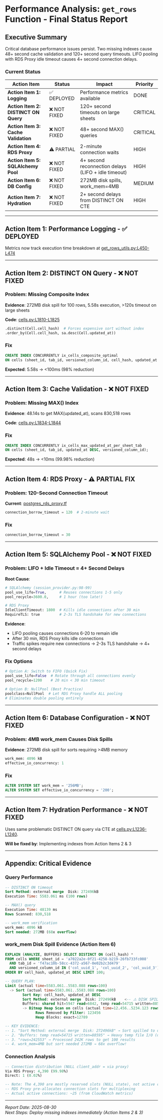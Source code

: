 # Performance Analysis: `get_rows` Function - Final Status Report

## Executive Summary

Critical database performance issues persist. Two missing indexes cause 48+ second cache validation and 120+ second query timeouts. LIFO pooling with RDS Proxy idle timeout causes 4+ second connection delays.

### Current Status

| Action Item | Status | Impact | Priority |
|-------------|--------|--------|----------|
| **Action Item 1: Logging** | ✅ DEPLOYED | Performance metrics available | DONE |
| **Action Item 2: DISTINCT ON Query** | ❌ NOT FIXED | 120+ second timeouts on large sheets | CRITICAL |
| **Action Item 3: Cache Validation** | ❌ NOT FIXED | 48+ second MAX() queries | CRITICAL |
| **Action Item 4: RDS Proxy** | ⚠️ PARTIAL | 2-minute connection waits | HIGH |
| **Action Item 5: SQLAlchemy Pool** | ❌ NOT FIXED | 4+ second reconnection delays (LIFO + idle timeout) | HIGH |
| **Action Item 6: DB Config** | ❌ NOT FIXED | 272MB disk spills, work_mem=4MB | MEDIUM |
| **Action Item 7: Hydration** | ❌ NOT FIXED | 2+ second delays from DISTINCT ON CTE | HIGH |

---

## Action Item 1: Performance Logging - ✅ DEPLOYED

Metrics now track execution time breakdown at [get_rows_utils.py:L450-L474](https://github.com/hebbia/mono/blob/main/sheets/cortex/ssrm/get_rows_utils.py#L450-L474)

---

## Action Item 2: DISTINCT ON Query - ❌ NOT FIXED

### Problem: Missing Composite Index

**Evidence**: 272MB disk spill for 100 rows, 5.58s execution, >120s timeout on large sheets

**Code**: [cells.py:L1810-L1825](https://github.com/hebbia/mono/blob/main/sheets/data_layer/cells.py#L1810-L1825)
```python
.distinct(Cell.cell_hash)  # Forces expensive sort without index
.order_by(Cell.cell_hash, sa.desc(Cell.updated_at))
```

### Fix

```sql
CREATE INDEX CONCURRENTLY ix_cells_composite_optimal
ON cells (sheet_id, tab_id, versioned_column_id, cell_hash, updated_at DESC);
```

**Expected**: 5.58s → <100ms (98% reduction)

---

## Action Item 3: Cache Validation - ❌ NOT FIXED

### Problem: Missing MAX() Index

**Evidence**: 48.14s to get MAX(updated_at), scans 830,518 rows

**Code**: [cells.py:L1834-L1844](https://github.com/hebbia/mono/blob/main/sheets/data_layer/cells.py#L1834-L1844)

### Fix

```sql
CREATE INDEX CONCURRENTLY ix_cells_max_updated_at_per_sheet_tab
ON cells (sheet_id, tab_id, updated_at DESC, versioned_column_id);
```

**Expected**: 48s → <10ms (99.98% reduction)

---

## Action Item 4: RDS Proxy - ⚠️ PARTIAL FIX

### Problem: 120-Second Connection Timeout

**Current**: [postgres_rds_proxy.tf](https://github.com/hebbia/mono/blob/main/infra/service-classic/postgres_rds_proxy.tf)
```terraform
connection_borrow_timeout = 120  # 2-minute wait
```

### Fix

```terraform
connection_borrow_timeout = 30
```

---

## Action Item 5: SQLAlchemy Pool - ❌ NOT FIXED

### Problem: LIFO + Idle Timeout = 4+ Second Delays

**Root Cause**:
```python
# SQLAlchemy (session_provider.py:98-99)
pool_use_lifo=True,      # Reuses connections 1-5 only
pool_recycle=3600.0,     # 1 hour (too late!)

# RDS Proxy
IdleClientTimeout: 1800  # Kills idle connections after 30 min
RequireTLS: true         # 2-3s TLS handshake for new connections
```

**Evidence**:
- LIFO pooling causes connections 6-20 to remain idle
- After 30 min, RDS Proxy kills idle connections
- Traffic spikes require new connections → 2-3s TLS handshake → 4+ second delays

### Fix Options

```python
# Option A: Switch to FIFO (Quick Fix)
pool_use_lifo=False  # Rotate through all connections evenly
pool_recycle=1200    # 20 min < 30 min timeout

# Option B: NullPool (Best Practice)
poolclass=NullPool  # Let RDS Proxy handle ALL pooling
# Eliminates double pooling entirely
```

---

## Action Item 6: Database Configuration - ❌ NOT FIXED

### Problem: 4MB work_mem Causes Disk Spills

**Evidence**: 272MB disk spill for sorts requiring >4MB memory

```sql
work_mem: 4096 kB
effective_io_concurrency: 1
```

### Fix

```sql
ALTER SYSTEM SET work_mem = '256MB';
ALTER SYSTEM SET effective_io_concurrency = '200';
```

---

## Action Item 7: Hydration Performance - ❌ NOT FIXED

Uses same problematic DISTINCT ON query via CTE at [cells.py:L1236-L1240](https://github.com/hebbia/mono/blob/main/sheets/data_layer/cells.py#L1236-L1240). 

**Will be fixed by**: Implementing indexes from Action Items 2 & 3

---

## Appendix: Critical Evidence

### Query Performance

```sql
-- DISTINCT ON timeout
Sort Method: external merge  Disk: 272496kB
Execution Time: 5583.061 ms (100 rows)

-- MAX() query
Execution Time: 48139 ms
Rows Scanned: 830,518

-- work_mem verification
work_mem: 4096 kB
Sort needed: 272MB (68x overflow)
```

### work_mem Disk Spill Evidence (Action Item 6)

```sql
EXPLAIN (ANALYZE, BUFFERS) SELECT DISTINCT ON (cell_hash) *
FROM cells WHERE sheet_id = 'a7022a2e-0f21-4258-b219-26fb733fc008'
  AND tab_id = 'f47ac10b-58cc-4372-a567-0e02b2c3d479'
  AND versioned_column_id IN ('col_uuid_1', 'col_uuid_2', 'col_uuid_3')
ORDER BY cell_hash, updated_at DESC LIMIT 100;

-- QUERY PLAN:
Limit (actual time=5583.061..5583.088 rows=100)
  -> Sort (actual time=5583.061..5583.088 rows=100)
        Sort Key: cell_hash, updated_at DESC
        Sort Method: external merge  Disk: 272496kB    <-- ⚠️ DISK SPILL: 272MB exceeds 4MB work_mem
        Buffers: shared hit=5947 read=6842, temp read=54715 written=88595
        -> Bitmap Heap Scan on cells (actual time=12.456..5234.123 rows=242553)
              Rows Removed by Filter: 123456
              Heap Blocks: exact=12789

-- KEY EVIDENCE:
-- 1. "Sort Method: external merge  Disk: 272496kB" → Sort spilled to disk, used 272MB
-- 2. "Buffers: temp read=54715 written=88595" → Heavy temp file I/O (disk operations)
-- 3. "rows=242553" → Processed 242K rows to get 100 results
-- 4. work_mem=4MB but sort needed 272MB → 68x overflow!
```

### Connection Analysis

```sql
-- Connection distribution (NULL client_addr = via proxy)
Via RDS Proxy: 4,390 (99.98%)
Direct: 1 (0.02%)

-- Note: The 4,390 are mostly reserved slots (NULL state), not active connections
-- RDS Proxy pre-allocates connection slots for multiplexing
-- Actual active connections: ~25 (from CloudWatch metrics)
```

---

*Report Date: 2025-08-30*  
*Next Steps: Deploy missing indexes immediately (Action Items 2 & 3)*